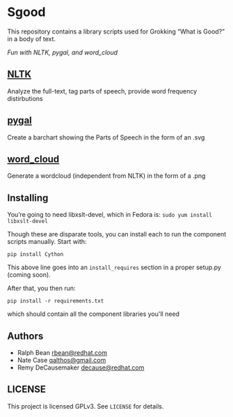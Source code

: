 Sgood
=====
This repository contains a library scripts used for Grokking “What is Good?” in a body of text.

*Fun with NLTK, pygal, and word_cloud*

[NLTK](http://nltk.org "NLTK")
---
Analyze the full-text, tag parts of speech, provide word frequency
distirbutions

[pygal](http://pygal.org "pygal")
---
Create a barchart showing the Parts of Speech in the form of an .svg

[word_cloud](https://github.com/amueller/word_cloud "word_cloud")
---
Generate a wordcloud (independent from NLTK) in the form of a .png


Installing
---

You’re going to need libxslt-devel, which in Fedora is:
`sudo yum install libxslt-devel`

Though these are disparate tools, you can install each to run the component
scripts manually. Start with:


`pip install Cython`

This above line goes into an `install_requires` section in a proper setup.py (coming soon).

After that, you then run:

`pip install -r requirements.txt`

which should contain all the component libraries you'll need


Authors
---

 - Ralph Bean <rbean@redhat.com>
 - Nate Case <qalthos@gmail.com>
 - Remy DeCausemaker <decause@redhat.com>

LICENSE
---

This project is licensed GPLv3. See `LICENSE` for details.
